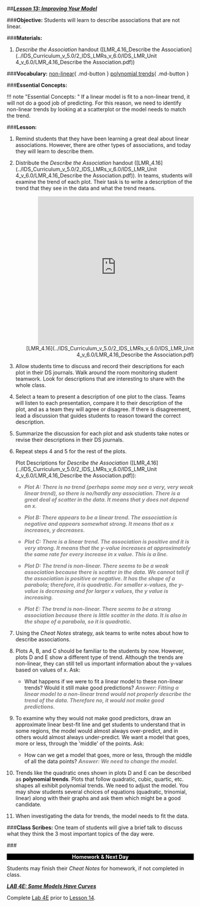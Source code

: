 ##***<u>Lesson 13: Improving Your Model</u>***

###**Objective:**
Students will learn to describe associations that are not linear.

###**Materials:**
1. *Describe the Association* handout ([LMR_4.16_Describe the Association](../IDS_Curriculum_v_5.0/2_IDS_LMRs_v_6.0/IDS_LMR_Unit 4_v_6.0/LMR_4.16_Describe the Association.pdf))

###**Vocabulary:**
[non-linear](../../vocabulary/unit4/#testing-data "a form of regression analysis in which observational data are modeled by a function which is a nonlinear combination of the model parameters and depends on one or more independent variables; the data are fitted by a method of successive approximations"){ .md-button }
[polynomial trends](../../vocabulary/unit4/#testing-data "describes a pattern in data that is curved or breaks from a straight linear trend; it often occurs in a large set of data that contains many fluctuations"){ .md-button }

###**Essential Concepts:**

!!! note "Essential Concepts: "
    If a linear model is fit to a non-linear trend, it will not do a good job of predicting. For this reason, we need to identify non-linear trends by looking at a scatterplot or the model needs to match the trend.

###**Lesson:**
1. Remind students that they have been learning a great deal about linear associations. However, there are other types of associations, and today they will learn to describe them.

2. Distribute the *Describe the Association* handout ([LMR_4.16](../IDS_Curriculum_v_5.0/2_IDS_LMRs_v_6.0/IDS_LMR_Unit 4_v_6.0/LMR_4.16_Describe the Association.pdf)). In teams, students will examine the trend of each plot. Their task is to write a description of the trend that they see in the data and what the trend means.

    <div align="right"><iframe src="https://docs.google.com/viewerng/viewer?url=https://ids-curriculum.idsucla.org/IDS_Curriculum_v_5.0/2_IDS_LMRs_v_6.0/IDS_LMR_Unit 4_v_6.0/LMR_4.16_Describe the Association.pdf&embedded=true" style=" width:420px;height:400px;" frameborder="0"></iframe><br>[LMR_4.16](../IDS_Curriculum_v_5.0/2_IDS_LMRs_v_6.0/IDS_LMR_Unit 4_v_6.0/LMR_4.16_Describe the Association.pdf)</div>

3. Allow students time to discuss and record their descriptions for each plot in their DS journals. Walk around the room monitoring student teamwork. Look for descriptions that are interesting to share with the whole class.

4. Select a team to present a description of one plot to the class. Teams will listen to each
presentation, compare it to their description of the plot, and as a team they will agree or disagree. If there is disagreement, lead a discussion that guides students to reason toward the correct description.

5. Summarize the discussion for each plot and ask students take notes or revise their descriptions in their DS journals.

6. Repeat steps 4 and 5 for the rest of the plots.

    Plot Descriptions for *Describe the Association* ([LMR_4.16](../IDS_Curriculum_v_5.0/2_IDS_LMRs_v_6.0/IDS_LMR_Unit 4_v_6.0/LMR_4.16_Describe the Association.pdf)):

	* <span style="color:grey">***Plot A: There is no trend (perhaps some may see a very, very weak linear trend), so there is no/hardly any association. There is a great deal of scatter in the data. It means that y does not depend on x.***</span>

	* <span style="color:grey">***Plot B: There appears to be a linear trend. The association is negative and appears somewhat strong. It means that as x increases, y decreases.***</span>

	* <span style="color:grey">***Plot C: There is a linear trend. The association is positive and it is very strong. It means that the y-value increases at approximately the same rate for every increase in x value. This is a line.***</span>

	* <span style="color:grey">***Plot D: The trend is non-linear. There seems to be a weak association because there is scatter in the data. We cannot tell if the association is positive or negative. It has the shape of a parabola; therefore, it is quadratic. For smaller x-values, the y-value is decreasing and for larger x values, the y value is increasing.***</span>

	* <span style="color:grey">***Plot E: The trend is non-linear. There seems to be a strong association because
	there is little scatter in the data. It is also in the shape of a parabola, so it is
	quadratic.***</span>

7. Using the *Cheat Notes* strategy, ask teams to write notes about how to describe associations.

8. Plots A, B, and C should be familiar to the students by now. However, plots D and E show a
different type of trend. Although the trends are non-linear, they can still tell us important
information about the y-values based on values of x. Ask:

    * What happens if we were to fit a linear model to these non-linear trends? Would it still
    make good predictions? <span style="color:grey">***Answer: Fitting a linear model to a non-linear trend would not properly describe the trend of the data. Therefore no, it would not make good predictions.***</span>

9. To examine why they would not make good predictors, draw an approximate linear best-fit line
and get students to understand that in some regions, the model would almost always over-predict,
and in others would almost always under-predict. We want a model that goes, more or less,
through the 'middle' of the points. Ask:

    * How can we get a model that goes, more or less, through the middle of all the data
    points? <span style="color:grey">***Answer: We need to change the model.***</span>

10. Trends like the quadratic ones shown in plots D and E can be described as **polynomial trends**.
Plots that follow quadratic, cubic, quartic, etc. shapes all exhibit polynomial trends. We need to
adjust the model. You may show students several choices of equations (quadratic, trinomial,
linear) along with their graphs and ask them which might be a good candidate.

11. When investigating the data for trends, the model needs to fit the data.

###**Class Scribes:**
One team of students will give a brief talk to discuss what they think the 3 most important topics of the
day were.

###<p style="background: black; color: white; text-align: center;">**Homework & Next Day**</p>
Students may finish their *Cheat Notes* for homework, if not completed in class.

[<u>***LAB 4E: Some Models Have Curves***</u>](lab4e.md)

Complete [Lab 4E](lab4e.md) prior to [Lesson 14](lesson14.md).